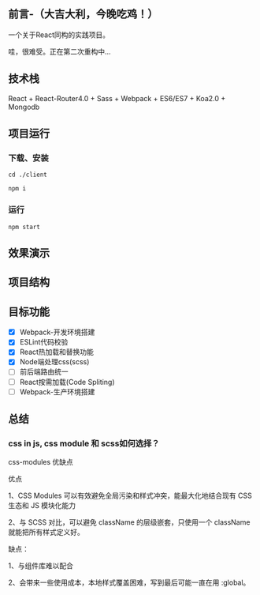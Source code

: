
## 前言-（大吉大利，今晚吃鸡！）

一个关于React同构的实践项目。

哇，很难受。正在第二次重构中...

## 技术栈

React + React-Router4.0 + Sass + Webpack + ES6/ES7 + Koa2.0 + Mongodb

## 项目运行

### 下载、安装

`
cd ./client
`

`
npm i 
`

### 运行

`
npm start
`

## 效果演示

## 项目结构

## 目标功能

- [x] Webpack-开发环境搭建
- [x] ESLint代码校验
- [x] React热加载和替换功能
- [x] Node端处理css(scss)
- [ ] 前后端路由统一
- [ ] React按需加载(Code Spliting)
- [ ] Webpack-生产环境搭建

## 总结

### css in js, css module 和 scss如何选择？


css-modules 优缺点

优点

1、CSS Modules 可以有效避免全局污染和样式冲突，能最大化地结合现有 CSS 生态和 JS 模块化能力

2、与 SCSS 对比，可以避免 className 的层级嵌套，只使用一个 className 就能把所有样式定义好。

缺点：

1、与组件库难以配合

2、会带来一些使用成本，本地样式覆盖困难，写到最后可能一直在用 :global。